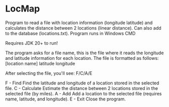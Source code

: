 # LocMap
Program to read a file with location information (longitude latitude) and calculates the  distance between 2 locations (linear distance). Can also add to the database (locations.txt). Program runs in Windows CMD

Requires JDK 20+ to run!

The program asks for a file name, this is the file where it reads the longitude and latitude information for each location. The file is formatted as follows:
[location name]
latitude
longitude

After selecting the file, you'll see:
F/C/A/E

F - Find
  Find the latitude and longitude of a location stored in the selected file.
C - Calculate
  Estimate the distance between 2 locations stored in the selected file (by miles).
A - Add
  Add a location to the selected file (requires name, latitude, and longitude).
E - Exit
  Close the program.
